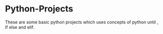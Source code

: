 # Python-Projects
These are some basic python projects which uses concepts of python until , If else and elif.
